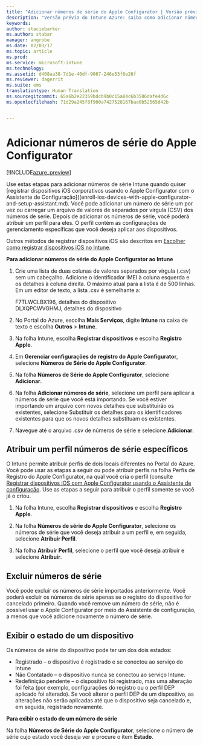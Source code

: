 ```yaml
---
title: "Adicionar números de série do Apple Configurator | Versão prévia do Intune Azure | Microsoft Docs"
description: "Versão prévia do Intune Azure: saiba como adicionar números de série aos dispositivos iOS corporativos usando o Apple Configurator."
keywords: 
author: staciebarker
ms.author: stabar
manager: angrobe
ms.date: 02/03/17
ms.topic: article
ms.prod: 
ms.service: microsoft-intune
ms.technology: 
ms.assetid: d408aa38-7d1e-40df-9067-246e53f6e26f
ms.reviewer: dagerrit
ms.suite: ems
translationtype: Human Translation
ms.sourcegitcommit: 65a6b2e22359bdcb9b0c15a84c6b3586dafe4d6c
ms.openlocfilehash: 71d29a245f8f900a7427528167bae0b52565d42b


---
```


# <a name="add-apple-configurator-serial-numbers"></a>Adicionar números de série do Apple Configurator 

[!INCLUDE[azure_preview](../includes/azure_preview.md)]

Use estas etapas para adicionar números de série Intune quando quiser [registrar dispositivos iOS corporativos usando o Apple Configurator com o Assistente de Configuração]((enroll-ios-devices-with-apple-configurator-and-setup-assistant.md). Você pode adicionar um número de série um por vez ou carregar um arquivo de valores de separados por vírgula (CSV) dos números de série. Depois de adicionar os números de série, você poderá atribuir um perfil para eles. O perfil contém as configurações de gerenciamento específicas que você deseja aplicar aos dispositivos. 

Outros métodos de registrar dispositivos iOS são descritos em [Escolher como registrar dispositivos iOS no Intune](choose-ios-enrollment-method.md).

**Para adicionar números de série do Apple Configurator ao Intune**

1. Crie uma lista de duas colunas de valores separados por vírgula (.csv) sem um cabeçalho. Adicione o identificador IMEI à coluna esquerda e os detalhes à coluna direita. O máximo atual para a lista é de 500 linhas. Em um editor de texto, a lista .csv é semelhante a:

    F7TLWCLBX196, detalhes do dispositivo</br>
    DLXQPCWVGHMJ, detalhes do dispositivo

2. No Portal do Azure, escolha **Mais Serviços**, digite **Intune** na caixa de texto e escolha **Outros** > **Intune**.

3.  Na folha Intune, escolha **Registrar dispositivos** e escolha **Registro Apple**.

4. Em **Gerenciar configurações de registro do Apple Configurator**, selecione **Números de Série do Apple Configurator**.

5. Na folha **Números de Série do Apple Configurator**, selecione **Adicionar**.

6. Na folha **Adicionar números de série**, selecione um perfil para aplicar a números de série que você está importando. Se você estiver importando um arquivo com novos detalhes que substituirão os existentes, selecione Substituir os detalhes para os identificadores existentes para que os novos detalhes substituam os existentes.

7. Navegue até o arquivo .csv de números de série e selecione **Adicionar**.

## <a name="assign-a-profile-to-specific-serial-numbers"></a>Atribuir um perfil números de série específicos

O Intune permite atribuir perfis de dois locais diferentes no Portal do Azure. Você pode usar as etapas a seguir ou pode atribuir perfis na folha Perfis de Registro do Apple Configurator, na qual você cria o perfil (consulte [Registrar dispositivos iOS com Apple Configurator usando o Assistente de configuração](enroll-ios-devices-with-apple-configurator-and-setup-assistant.md). Use as etapas a seguir para atribuir o perfil somente se você já o criou.

1. Na folha Intune, escolha **Registrar dispositivos** e escolha **Registro Apple**.

2. Na folha **Números de série do Apple Configurator**, selecione os números de série que você deseja atribuir a um perfil e, em seguida, selecione **Atribuir Perfil**.

3. Na folha **Atribuir Perfil**, selecione o perfil que você deseja atribuir e selecione **Atribuir**.

## <a name="delete-serial-numbers"></a>Excluir números de série
Você pode excluir os números de série importados anteriormente. Você poderá excluir os números de série apenas se o registro do dispositivo for cancelado primeiro. Quando você remove um número de série, não é possível usar o Apple Configurator por meio do Assistente de configuração, a menos que você adicione novamente o número de série.

## <a name="view-the-state-of-a-device"></a>Exibir o estado de um dispositivo
Os números de série do dispositivo pode ter um dos dois estados:

- Registrado – o dispositivo é registrado e se conectou ao serviço do Intune
- Não Contatado – o dispositivo nunca se conectou ao serviço Intune.
- Redefinição pendente – o dispositivo foi registrado, mas uma alteração foi feita (por exemplo, configurações do registro ou o perfil DEP aplicado foi alterado). Se você alterar o perfil DEP de um dispositivo, as alterações não serão aplicadas até que o dispositivo seja cancelado e, em seguida, registrado novamente.

**Para exibir o estado de um número de série**

Na folha **Números de Série do Apple Configurator**, selecione o número de série cujo estado você deseja ver e procure o item **Estado**.



<!--HONumber=Feb17_HO1-->


